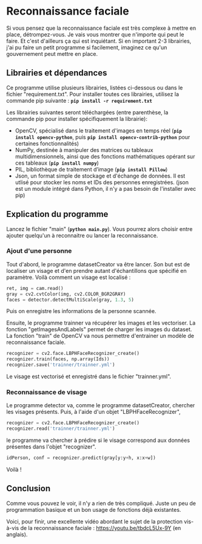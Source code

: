 # Reconnaissance faciale

Si vous pensez que la reconnaissance faciale est très complexe à mettre en place, détrompez-vous. Je vais vous montrer que n'importe qui peut le faire. Et c'est d'ailleurs ça qui est inquiétant. Si en important 2-3 librairies, j'ai pu faire un petit programme si facilement, imaginez ce qu'un gouvernement peut mettre en place. 

## Librairies et dépendances

Ce programme utilise plusieurs librairies, listées ci-dessous ou dans le fichier "requirement.txt". Pour installer toutes ces librairies, utilisez la commande pip suivante : **`pip install -r requirement.txt`**

Les librairies suivantes seront téléchargées (entre parenthèse, la commande pip pour installer spécifiquement la librairie):   
- OpenCV, spécialisé dans le traitement d'images en temps réel (**`pip install opencv-python`**, puis **`pip install opencv-contrib-python`** pour certaines fonctionnalités)
- NumPy, destinée à manipuler des matrices ou tableaux multidimensionnels, ainsi que des fonctions mathématiques opérant sur ces tableaux (**`pip install numpy`**)
- PIL, bibliothèque de traitement d’image (**`pip install Pillow`**)
- Json, un format simple de stockage et d'échange de données. Il est utlisé pour stocker les noms et IDs des personnes enregistrées. (json est un module intégré dans Python, il n'y a pas besoin de l'installer avec pip)


## Explication du programme

Lancez le fichier "main" (**`python main.py`**). Vous pourrez alors choisir entre ajouter quelqu'un à reconnaitre ou lancer la reconnaissance.

### Ajout d'une personne

Tout d'abord, le programme datasetCreator va être lancer. Son but est de localiser un visage et d'en prendre autant d'échantillons que spécifié en paramètre. Voilà comment un visage est localisé : 

``` python
ret, img = cam.read()
gray = cv2.cvtColor(img, cv2.COLOR_BGR2GRAY)
faces = detector.detectMultiScale(gray, 1.3, 5)
```

Puis on enregistre les informations de la personne scannée. 

Ensuite, le programme trainner va récupérer les images et les vectoriser. La fonction "getImagesAndLabels" permet de charger les images du dataset. La fonction "train" de OpenCV va nous permettre d'entrainer un modèle de reconnaissance faciale. 

``` python
recognizer = cv2.face.LBPHFaceRecognizer_create()
recognizer.train(faces, np.array(Ids))
recognizer.save('trainner/trainner.yml')
```

Le visage est vectorisé et enregistré dans le fichier "trainner.yml".

### Reconnaissance de visage

Le programme detector va, comme le programme datasetCreator, chercher les visages présents. Puis, à l'aide d'un objet "LBPHFaceRecognizer",

``` python
recognizer = cv2.face.LBPHFaceRecognizer_create()
recognizer.read('trainner/trainner.yml')
```

le programme va chercher à prédire si le visage correspond aux données présentes dans l'objet "recognizer".

``` python
idPerson, conf = recognizer.predict(gray[y:y+h, x:x+w])
```

Voilà !

## Conclusion

Comme vous pouvez le voir, il n'y a rien de très compliqué. Juste un peu de programmation basique et un bon usage de fonctions déjà existantes. 


Voici, pour finir, une excellente vidéo abordant le sujet de la protection vis-à-vis de la reconnaissance faciale : https://youtu.be/tbdcL5Ux-9Y (en anglais).